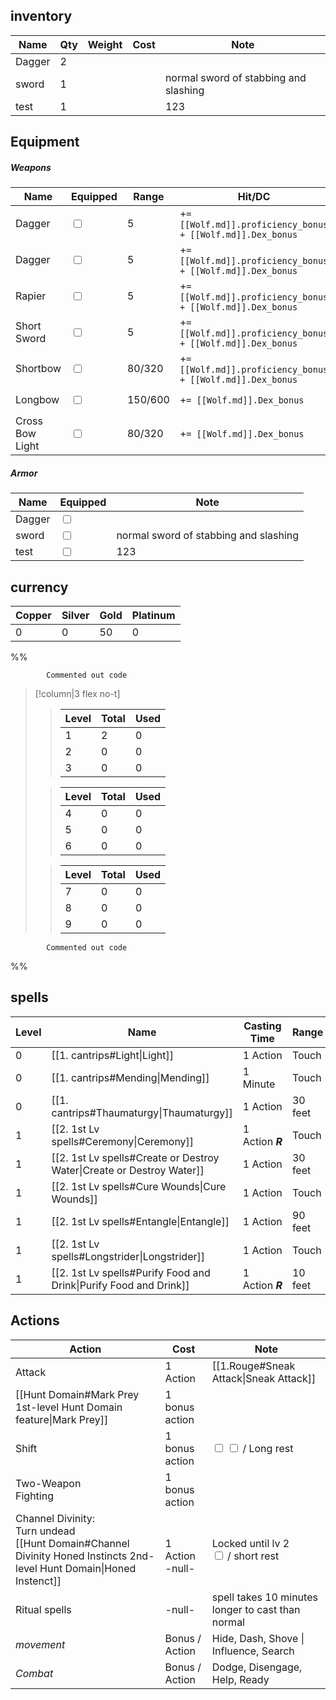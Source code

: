 
## inventory

| Name   | Qty | Weight | Cost | Note                                  |
| ------ | --- | ------ | ---- | ------------------------------------- |
| Dagger | 2   |        |      |                                       |
| sword  | 1   |        |      | normal sword of stabbing and slashing |
| test   | 1   |        |      | 123                                   |

## Equipment
##### Weapons
| Name               | Equipped                          | Range   | Hit/DC                                                     | Damage                        | Mastery | Note |
| ------------------ | --------------------------------- | ------- | ---------------------------------------------------------- | ----------------------------- | ------- | ---- |
| Dagger             | <input type="checkbox" unchecked> | 5       | +`= [[Wolf.md]].proficiency_bonus + [[Wolf.md]].Dex_bonus` | 1d4+`= [[Wolf.md]].Dex_bonus` |         |      |
| Dagger             | <input type="checkbox" unchecked> | 5       | +`= [[Wolf.md]].proficiency_bonus + [[Wolf.md]].Dex_bonus` | 1d4+`= [[Wolf.md]].Dex_bonus` |         |      |
| Rapier             | <input type="checkbox" unchecked> | 5       | +`= [[Wolf.md]].proficiency_bonus + [[Wolf.md]].Dex_bonus` | 1d8+`= [[Wolf.md]].Dex_bonus` | **Vex** |      |
| Short  Sword       | <input type="checkbox" unchecked> | 5       | +`= [[Wolf.md]].proficiency_bonus + [[Wolf.md]].Dex_bonus` | 1d6+`= [[Wolf.md]].Dex_bonus` |         |      |
| Shortbow           | <input type="checkbox" unchecked> | 80/320  | +`= [[Wolf.md]].proficiency_bonus + [[Wolf.md]].Dex_bonus` | 1d6+`= [[Wolf.md]].Dex_bonus` | **Vex** |      |
| Longbow            | <input type="checkbox" unchecked> | 150/600 | +`= [[Wolf.md]].Dex_bonus`                                 | 1d8+`= [[Wolf.md]].Dex_bonus` | Slow    |      |
| Cross Bow<br>Light | <input type="checkbox" unchecked> | 80/320  | +`= [[Wolf.md]].Dex_bonus`                                 | 1d8+`= [[Wolf.md]].Dex_bonus` |         |      |


##### Armor
| Name   | Equipped                          | Note                                  |
| ------ | --------------------------------- | ------------------------------------- |
| Dagger | <input type="checkbox" unchecked> |                                       |
| sword  | <input type="checkbox" unchecked> | normal sword of stabbing and slashing |
| test   | <input type="checkbox" unchecked> | 123                                   |

## currency

| Copper | Silver | Gold | Platinum |
| ------ | ------ | ---- | -------- |
| 0      | 0      | 50   | 0        |


%%

			Commented out code
>[!column|3 flex no-t]
>>| Level | Total | Used |
>>| ----- | ----- | ---- |
>>| 1 | 2 | 0 |
>>| 2 | 0 | 0 |
>>| 3 | 0 | 0 |
>
>>| Level | Total | Used |
>>| ----- | ----- | ---- |
>>| 4 | 0 | 0 |
>>| 5 | 0 | 0 |
>>| 6 | 0 | 0 |
>
>>| Level | Total | Used |
>>| ----- | ----- | ---- |
>>| 7 | 0 | 0 |
>>| 8 | 0 | 0 |
>>| 9 | 0 | 0 |

			Commented out code

%%
## spells
| Level | Name                                                                  | Casting Time     | Range   | Hit/DC | Effect | Duration       | Components |
| ----- | --------------------------------------------------------------------- | ---------------- | ------- | ------ | ------ | -------------- | ---------- |
| 0     | [[1. cantrips#Light\|Light]]                                          | 1 Action         | Touch   | -      |        | 1 hour         | V, M       |
| 0     | [[1. cantrips#Mending\|Mending]]                                      | 1 Minute         | Touch   | -      |        | Instant        | V, S, M    |
| 0     | [[1. cantrips#Thaumaturgy\|Thaumaturgy]]                              | 1 Action         | 30 feet | -      |        | Up to 1 minute | V          |
| 1     | [[2. 1st Lv spells#Ceremony\|Ceremony]]                               | 1 Action **_R_** | Touch   | -      |        | Instant        | V, S, M    |
| 1     | [[2. 1st Lv spells#Create or Destroy Water\|Create or Destroy Water]] | 1 Action         | 30 feet | -      |        | Instant        | V, S, M    |
| 1     | [[2. 1st Lv spells#Cure Wounds\|Cure Wounds]]                         | 1 Action         | Touch   | -      |        | Instant        | V, S       |
| 1     | [[2. 1st Lv spells#Entangle\|Entangle]]                               | 1 Action         | 90 feet | 13 str | Bind   | up to 1 minute | C, V, S    |
| 1     | [[2. 1st Lv spells#Longstrider\|Longstrider]]                         | 1 Action         | Touch   | -      |        | 1 hour         | V, S, M    |
| 1     | [[2. 1st Lv spells#Purify Food and Drink\|Purify Food and Drink]]     | 1 Action **_R_** | 10 feet | -      |        | Instant        | V, S       |

## Actions

| Action                                                                                                                     | Cost                   | Note                                                                            |
| -------------------------------------------------------------------------------------------------------------------------- | ---------------------- | ------------------------------------------------------------------------------- |
| Attack                                                                                                                     | 1 Action               | [[1.Rouge#Sneak Attack\|Sneak Attack]]                                          |
| [[Hunt Domain#Mark Prey 1st-level Hunt Domain feature\|Mark Prey]]                                                         | 1 bonus action         |                                                                                 |
| Shift                                                                                                                      | 1 bonus action         | <input type="checkbox" unchecked> <input type="checkbox" unchecked> / Long rest |
| Two-Weapon <br>Fighting<br>                                                                                                | 1 bonus action         |                                                                                 |
| Channel Divinity:<br>Turn undead<br>[[Hunt Domain#Channel Divinity Honed Instincts 2nd-level Hunt Domain\|Honed Instenct]] | <br>1 Action<br>-null- | Locked until lv 2<br><input type="checkbox" unchecked> / short rest             |
| Ritual spells                                                                                                              | -null-                 | spell takes 10 minutes longer to cast than normal                               |
| *movement*                                                                                                                 | Bonus / Action         | Hide, Dash, Shove \| Influence, Search                                          |
| *Combat*                                                                                                                   | Bonus / Action         | Dodge, Disengage, Help, Ready                                                   |
 
